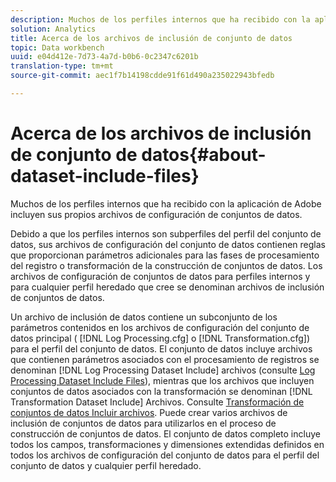 ```yaml
---
description: Muchos de los perfiles internos que ha recibido con la aplicación de Adobe incluyen sus propios archivos de configuración de conjuntos de datos.
solution: Analytics
title: Acerca de los archivos de inclusión de conjunto de datos
topic: Data workbench
uuid: e04d412e-7d73-4a7d-b0b6-0c2347c6201b
translation-type: tm+mt
source-git-commit: aec1f7b14198cdde91f61d490a235022943bfedb

---
```



# Acerca de los archivos de inclusión de conjunto de datos{#about-dataset-include-files}

Muchos de los perfiles internos que ha recibido con la aplicación de Adobe incluyen sus propios archivos de configuración de conjuntos de datos.

Debido a que los perfiles internos son subperfiles del perfil del conjunto de datos, sus archivos de configuración del conjunto de datos contienen reglas que proporcionan parámetros adicionales para las fases de procesamiento del registro o transformación de la construcción de conjuntos de datos. Los archivos de configuración de conjuntos de datos para perfiles internos y para cualquier perfil heredado que cree se denominan archivos de inclusión de conjuntos de datos.

Un archivo de inclusión de datos contiene un subconjunto de los parámetros contenidos en los archivos de configuración del conjunto de datos principal ( [!DNL Log Processing.cfg] o [!DNL Transformation.cfg]) para el perfil del conjunto de datos. El conjunto de datos incluye archivos que contienen parámetros asociados con el procesamiento de registros se denominan [!DNL Log Processing Dataset Include] archivos (consulte [Log Processing Dataset Include Files](../../../home/c-dataset-const-proc/c-dataset-inc-files/c-types-dataset-inc-files/c-log-proc-dataset-inc-files/c-log-proc-dataset-inc-files.md#concept-999475a22519432e98844622ca95b6ab)), mientras que los archivos que incluyen conjuntos de datos asociados con la transformación se denominan [!DNL Transformation Dataset Include] Archivos. Consulte [Transformación de conjuntos de datos Incluir archivos](../../../home/c-dataset-const-proc/c-dataset-inc-files/c-types-dataset-inc-files/c-trans-dataset-inc-files.md#concept-c64aa78ed9ce40b8a0f4932c82ff5ace). Puede crear varios archivos de inclusión de conjuntos de datos para utilizarlos en el proceso de construcción de conjuntos de datos. El conjunto de datos completo incluye todos los campos, transformaciones y dimensiones extendidas definidos en todos los archivos de configuración del conjunto de datos para el perfil del conjunto de datos y cualquier perfil heredado.
